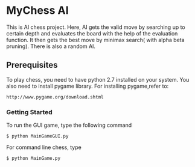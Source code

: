 # MyChess AI

This is AI chess project. Here, AI gets the valid move by searching up to certain depth and evaluates the board with the help of the evaluation function. It then gets the best move by minimax search( with alpha beta pruning). There is also a random AI.

## Prerequisites

To play chess, you need to have python 2.7 installed on your system. You also need to install pygame library. For installing pygame,refer to:
```
http://www.pygame.org/download.shtml
```

### Getting Started

To run the GUI game, type the following command

```
$ python MainGameGUI.py
```

For command line chess, type

```
$ python MainGame.py
```


